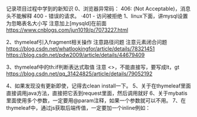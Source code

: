 记录项目过程中学到的新知识
0、浏览器异常码：
	406: (Not Acceptable)，消息头不能解释
	400 - 错误的请求。 ·401 - 访问被拒绝
1、linux下面，讲mysql设置为忽略表名大小写
    注意加上[mysqld]在前面
    https://www.cnblogs.com/jun1019/p/7073227.html
    
2、thymeleaf引入fragment相关操作
       注意路径问题
       注意元素闭合问题
   https://blog.csdn.net/whatlookingfor/article/details/78321451
   https://blog.csdn.net/pdw2009/article/details/44679409
   
3、thymeleaf中的th:if判断表达式取值
	注意 <>，不能直接写，要写成lt，gt
	https://blog.csdn.net/qq_31424825/article/details/79052192
	
4、如果发现没有更新即使，记得去clean install一下。
5、关于在thymeleaf里面直接调用java方法，直接把它丢到request里面，然后调用就好
6、关于mybatis里面使用多个参数，一定要用@param注释，如果一个参数就可以不用。
7、在thymeleaf中，通过js获取后端传值，一定要加一个inline例如：
	<script th:inline="javascript" th:if="${news!=null}">
8、在thymeleaf中，只需要把 & 替换成  &amp;  
9、idea热部署无效问题：
   tomcat项目：https://blog.csdn.net/zhenyushao/article/details/53010273
   spring-boot项目：https://hacpai.com/article/1490191094543